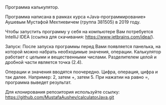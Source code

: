 Программа калькулятор.

Программа написана в рамках курса «Java-программирование» Аушевым Мустафой Мехтиевичем (группа 381505) в 2019 году. 

Чтобы запустить программу у себя на компьютере Вам потребуется IntelliJ IDEA (ссылка для скачивания: https://www.jetbrains.com/idea/).

Запуск: После запуска программы перед Вами появляется панелька, на которой можно набрать необходимые значения, операции.
Калькулятор работает с целыми и вещественными числами. Разделителем целой и дробной части является точка (2.4).

Операции и значения вводятся поочередно. Цифра, операция, цифра и так далее. Например: 2, затем +, затем 5. При нажатии на равно =, программа выведет результат.

Для клонирования репозитория используйте ссылку: https://github.com/MustafaAushev/calculatorJava.git